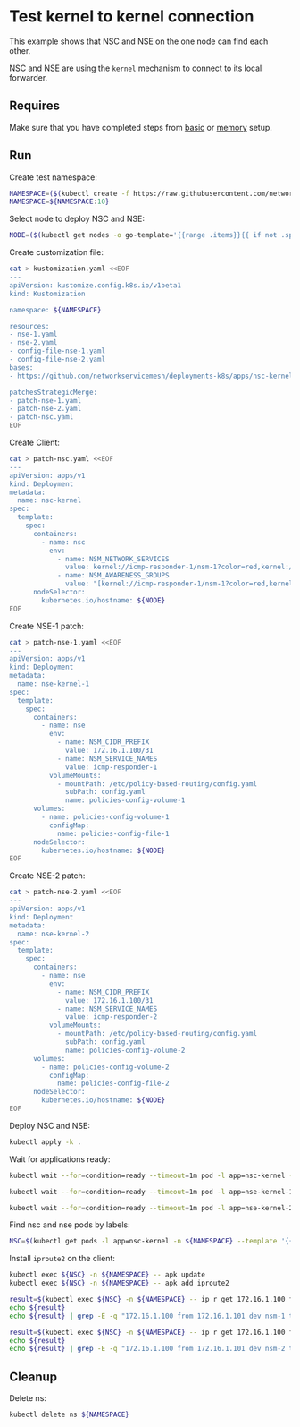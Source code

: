 # Test kernel to kernel connection


This example shows that NSC and NSE on the one node can find each other. 

NSC and NSE are using the `kernel` mechanism to connect to its local forwarder.

## Requires

Make sure that you have completed steps from [basic](../../basic) or [memory](../../memory) setup.

## Run

Create test namespace:
```bash
NAMESPACE=($(kubectl create -f https://raw.githubusercontent.com/networkservicemesh/deployments-k8s/ff873ab1eec320c2abf6ba380d95137e71a969b2/examples/use-cases/namespace.yaml)[0])
NAMESPACE=${NAMESPACE:10}
```

Select node to deploy NSC and NSE:
```bash
NODE=($(kubectl get nodes -o go-template='{{range .items}}{{ if not .spec.taints  }}{{index .metadata.labels "kubernetes.io/hostname"}} {{end}}{{end}}')[0])
```

Create customization file:
```bash
cat > kustomization.yaml <<EOF
---
apiVersion: kustomize.config.k8s.io/v1beta1
kind: Kustomization

namespace: ${NAMESPACE}

resources:
- nse-1.yaml
- nse-2.yaml
- config-file-nse-1.yaml
- config-file-nse-2.yaml
bases:
- https://github.com/networkservicemesh/deployments-k8s/apps/nsc-kernel?ref=ff873ab1eec320c2abf6ba380d95137e71a969b2

patchesStrategicMerge:
- patch-nse-1.yaml
- patch-nse-2.yaml
- patch-nsc.yaml
EOF
```

Create Client:
```bash
cat > patch-nsc.yaml <<EOF
---
apiVersion: apps/v1
kind: Deployment
metadata:
  name: nsc-kernel
spec:
  template:
    spec:
      containers:
        - name: nsc
          env:
            - name: NSM_NETWORK_SERVICES
              value: kernel://icmp-responder-1/nsm-1?color=red,kernel://icmp-responder-2/nsm-2?color=red
            - name: NSM_AWARENESS_GROUPS
              value: "[kernel://icmp-responder-1/nsm-1?color=red,kernel://icmp-responder-2/nsm-2?color=red]"
      nodeSelector:
        kubernetes.io/hostname: ${NODE}
EOF
```

Create NSE-1 patch:
```bash
cat > patch-nse-1.yaml <<EOF
---
apiVersion: apps/v1
kind: Deployment
metadata:
  name: nse-kernel-1
spec:
  template:
    spec:
      containers:
        - name: nse
          env:
            - name: NSM_CIDR_PREFIX
              value: 172.16.1.100/31
            - name: NSM_SERVICE_NAMES
              value: icmp-responder-1
          volumeMounts:
            - mountPath: /etc/policy-based-routing/config.yaml
              subPath: config.yaml
              name: policies-config-volume-1
      volumes:
        - name: policies-config-volume-1
          configMap:
            name: policies-config-file-1
      nodeSelector:
        kubernetes.io/hostname: ${NODE}
EOF
```

Create NSE-2 patch:
```bash
cat > patch-nse-2.yaml <<EOF
---
apiVersion: apps/v1
kind: Deployment
metadata:
  name: nse-kernel-2
spec:
  template:
    spec:
      containers:
        - name: nse
          env:
            - name: NSM_CIDR_PREFIX
              value: 172.16.1.100/31
            - name: NSM_SERVICE_NAMES
              value: icmp-responder-2
          volumeMounts:
            - mountPath: /etc/policy-based-routing/config.yaml
              subPath: config.yaml
              name: policies-config-volume-2
      volumes:
        - name: policies-config-volume-2
          configMap:
            name: policies-config-file-2
      nodeSelector:
        kubernetes.io/hostname: ${NODE}
EOF
```

Deploy NSC and NSE:
```bash
kubectl apply -k .
```

Wait for applications ready:
```bash
kubectl wait --for=condition=ready --timeout=1m pod -l app=nsc-kernel -n ${NAMESPACE}
```
```bash
kubectl wait --for=condition=ready --timeout=1m pod -l app=nse-kernel-1 -n ${NAMESPACE}
```
```bash
kubectl wait --for=condition=ready --timeout=1m pod -l app=nse-kernel-2 -n ${NAMESPACE}
```

Find nsc and nse pods by labels:
```bash
NSC=$(kubectl get pods -l app=nsc-kernel -n ${NAMESPACE} --template '{{range .items}}{{.metadata.name}}{{"\n"}}{{end}}')
```

Install `iproute2` on the client:
```bash
kubectl exec ${NSC} -n ${NAMESPACE} -- apk update
kubectl exec ${NSC} -n ${NAMESPACE} -- apk add iproute2
```

```bash
result=$(kubectl exec ${NSC} -n ${NAMESPACE} -- ip r get 172.16.1.100 from 172.16.1.101 ipproto tcp dport 6666)
echo ${result}
echo ${result} | grep -E -q "172.16.1.100 from 172.16.1.101 dev nsm-1 table 1"
```

```bash
result=$(kubectl exec ${NSC} -n ${NAMESPACE} -- ip r get 172.16.1.100 from 172.16.1.101 ipproto tcp dport 5555)
echo ${result}
echo ${result} | grep -E -q "172.16.1.100 from 172.16.1.101 dev nsm-2 table 2"
```

## Cleanup

Delete ns:
```bash
kubectl delete ns ${NAMESPACE}
```
